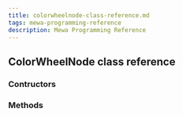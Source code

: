 ```yaml
---
title: colorwheelnode-class-reference.md
tags: mewa-programming-reference
description: Mewa Programming Reference
---
```



## ColorWheelNode class reference

### Contructors

### Methods


